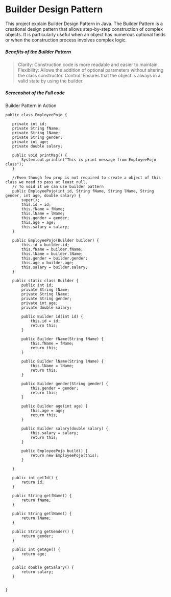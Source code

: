 # Builder Design Pattern
This project explain Builder Design Pattern in Java. The Builder Pattern is a creational design pattern that allows step-by-step construction of complex objects. It is particularly useful when an object has numerous optional fields or when the construction process involves complex logic.

##### Benefits of the Builder Pattern
> Clarity: Construction code is more readable and easier to maintain.
> Flexibility: Allows the addition of optional parameters without altering the class constructor.
> Control: Ensures that the object is always in a valid state by using the builder.

##### Screenshot of the Full code 
Builder Pattern in Action

 ```   
public class EmployeePojo {

	private int id;
	private String fName;
	private String lName;
	private String gender;
	private int age;
	private double salary;
	
	public void printMsg() {
		System.out.println("This is print message from EmployeePojo class");
	}

	//Even though few prop is not required to create a object of this class we need to pass at least null. 
	// To void it we can use builder pattern 
	public EmployeePojo(int id, String fName, String lName, String gender, int age, double salary) {
		super();
		this.id = id;
		this.fName = fName;
		this.lName = lName;
		this.gender = gender;
		this.age = age;
		this.salary = salary;
	}
	
	public EmployeePojo(Builder builder) {
		this.id = builder.id;
		this.fName = builder.fName;
		this.lName = builder.lName;
		this.gender = builder.gender;
		this.age = builder.age;
		this.salary = builder.salary;
	}

	public static class Builder {
		public int id;
		private String fName;
		private String lName;
		private String gender;
		private int age;
		private double salary;

		public Builder id(int id) {
			this.id = id;
			return this;
		}

		public Builder fName(String fName) {
			this.fName = fName;
			return this;
		}

		public Builder lName(String lName) {
			this.lName = lName;
			return this;
		}

		public Builder gender(String gender) {
			this.gender = gender;
			return this;
		}
		
		public Builder age(int age) {
			this.age = age;
			return this;
		}
		
		public Builder salary(double salary) {
			this.salary = salary;
			return this;
		}

		public EmployeePojo build() {
			return new EmployeePojo(this);
		}

	}

	public int getId() {
		return id;
	}

	public String getfName() {
		return fName;
	}

	public String getlName() {
		return lName;
	}

	public String getGender() {
		return gender;
	}

	public int getAge() {
		return age;
	}

	public double getSalary() {
		return salary;
	}


}

```